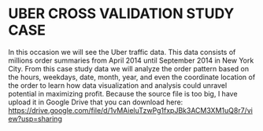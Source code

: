 # UBER CROSS VALIDATION STUDY CASE

In this occasion we will see the Uber traffic data. This data consists of millions order summaries from April 2014 until September 2014 in New York City. From this case study data we will analyze the order pattern based on the hours, weekdays, date, month, year, and even the coordinate location of the order to learn how data visualization and analysis could unravel potential in maximizing profit.
Because the source file is too big, I have upload it in Google Drive that you can download here:
https://drive.google.com/file/d/1vMAieluTzwPg1fxpJBk3ACM3XM1uQ8r7/view?usp=sharing
